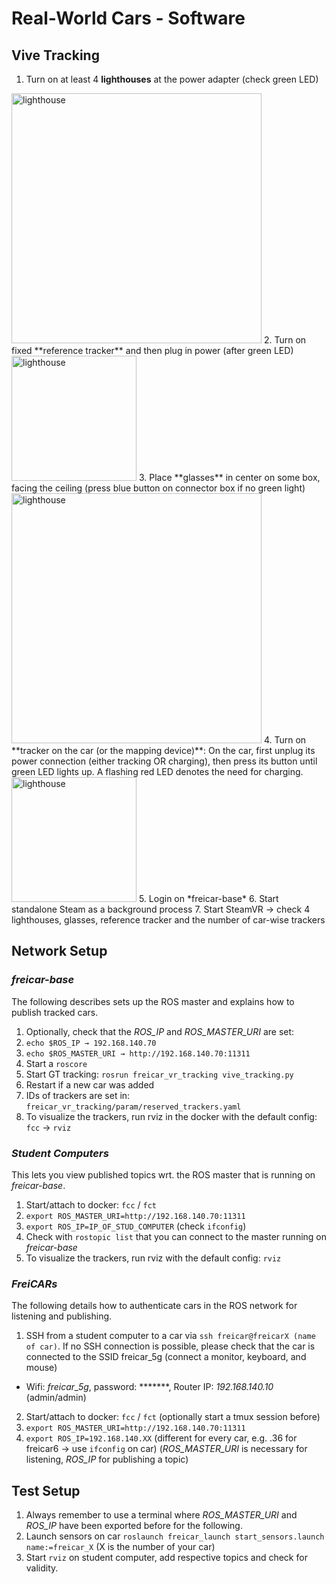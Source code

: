 # Real-World Cars - Software

## Vive Tracking
1. Turn on at least 4 **lighthouses** at the power adapter (check green LED) 
<img src="https://github.com/vniclas/freicar_docs/raw/master/images/vive_lighthouse2.jpg" alt="lighthouse" width="400"/>
2. Turn on fixed **reference tracker** and then plug in power (after green LED)
<img src="https://github.com/vniclas/freicar_docs/raw/master/images/vive_tracker.jpg" alt="lighthouse" width="200"/>
3. Place **glasses** in center on some box, facing the ceiling (press blue button on connector box if no green light) 
<img src="https://github.com/vniclas/freicar_docs/raw/master/images/vive_headset.png" alt="lighthouse" width="400"/>
4. Turn on **tracker on the car (or the mapping device)**: On the car, first unplug its power connection (either tracking OR charging), then press its button until green LED lights up. A flashing red LED denotes the need for charging.
<img src="https://github.com/vniclas/freicar_docs/raw/master/images/vive_tracker.jpg" alt="lighthouse" width="200"/>
5. Login on *freicar-base* 
6. Start standalone Steam as a background process
7. Start SteamVR → check 4 lighthouses, glasses, reference tracker and the number of car-wise trackers

## Network Setup

### *freicar-base*
The following describes sets up the ROS master and explains how to publish tracked cars.

1. Optionally, check that the *ROS_IP* and *ROS_MASTER_URI* are set:
2. ```echo $ROS_IP → 192.168.140.70```
3. ```echo $ROS_MASTER_URI → http://192.168.140.70:11311```
4. Start a ```roscore```
5. Start GT tracking: ```rosrun freicar_vr_tracking vive_tracking.py```
6. Restart if a new car was added
7. IDs of trackers are set in: ```freicar_vr_tracking/param/reserved_trackers.yaml```
8. To visualize the trackers, run rviz in the docker with the default config: ```fcc``` → ```rviz```

### *Student Computers*    
This lets you view published topics wrt. the ROS master that is running on *freicar-base*.

1. Start/attach to docker: ```fcc``` / ```fct```
2. ```export ROS_MASTER_URI=http://192.168.140.70:11311```
3. ```export ROS_IP=IP_OF_STUD_COMPUTER``` (check ```ifconfig```)
4. Check with ```rostopic list``` that you can connect to the master running on *freicar-base*
5. To visualize the trackers, run rviz with the default config: ```rviz```

### *FreiCARs*
The following details how to authenticate cars in the ROS network for listening and publishing.

1. SSH from a student computer to a car via ```ssh freicar@freicarX (name of car)```.
If no SSH connection is possible, please check that the car is connected to the SSID freicar_5g (connect a monitor, keyboard, and mouse)
- Wifi: *freicar_5g*, password: *******, Router IP: *192.168.140.10* (admin/admin)
2. Start/attach to docker: ```fcc``` / ```fct``` (optionally start a tmux session before)
3. ```export ROS_MASTER_URI=http://192.168.140.70:11311```
4. ```export ROS_IP=192.168.140.XX``` (different for every car, e.g. .36 for freicar6 -> use ```ifconfig``` on car)
(*ROS_MASTER_URI* is necessary for listening, *ROS_IP* for publishing a topic)

## Test Setup
1. Always remember to use a terminal where *ROS_MASTER_URI* and *ROS_IP* have been exported before for the following.
2. Launch sensors on car ```roslaunch freicar_launch start_sensors.launch name:=freicar_X``` (X is the number of your car)
3. Start ```rviz``` on student computer, add respective topics and check for validity.



